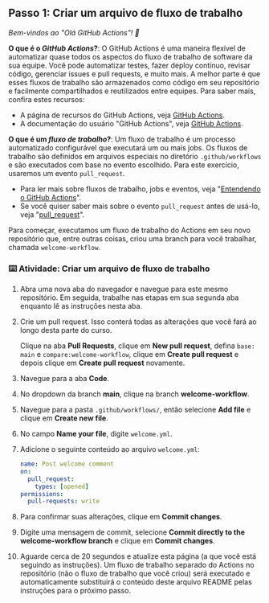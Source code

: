## Passo 1: Criar um arquivo de fluxo de trabalho

_Bem-vindos ao "Olá GitHub Actions"! :wave:_

**O que é o _GitHub Actions_?**: O GitHub Actions é uma maneira flexível de automatizar quase todos os aspectos do fluxo de trabalho de software da sua equipe. Você pode automatizar testes, fazer deploy contínuo, revisar código, gerenciar issues e pull requests, e muito mais. A melhor parte é que esses fluxos de trabalho são armazenados como código em seu repositório e facilmente compartilhados e reutilizados entre equipes. Para saber mais, confira estes recursos:

- A página de recursos do GitHub Actions, veja [GitHub Actions](https://github.com/features/actions).
- A documentação do usuário "GitHub Actions", veja [GitHub Actions](https://docs.github.com/pt/actions).

**O que é um _fluxo de trabalho_?**: Um fluxo de trabalho é um processo automatizado configurável que executará um ou mais jobs. Os fluxos de trabalho são definidos em arquivos especiais no diretório `.github/workflows` e são executados com base no evento escolhido. Para este exercício, usaremos um evento `pull_request`.

- Para ler mais sobre fluxos de trabalho, jobs e eventos, veja "[Entendendo o GitHub Actions](https://docs.github.com/pt/actions/learn-github-actions/understanding-github-actions)".
- Se você quiser saber mais sobre o evento `pull_request` antes de usá-lo, veja "[pull_request](https://docs.github.com/pt/developers/webhooks-and-events/webhooks/webhook-events-and-payloads#pull_request)".

Para começar, executamos um fluxo de trabalho do Actions em seu novo repositório que, entre outras coisas, criou uma branch para você trabalhar, chamada `welcome-workflow`.

### :keyboard: Atividade: Criar um arquivo de fluxo de trabalho

1. Abra uma nova aba do navegador e navegue para este mesmo repositório. Em seguida, trabalhe nas etapas em sua segunda aba enquanto lê as instruções nesta aba.
1. Crie um pull request. Isso conterá todas as alterações que você fará ao longo desta parte do curso.

   Clique na aba **Pull Requests**, clique em **New pull request**, defina `base: main` e `compare:welcome-workflow`, clique em **Create pull request** e depois clique em **Create pull request** novamente.

1. Navegue para a aba **Code**.
1. No dropdown da branch **main**, clique na branch **welcome-workflow**.
1. Navegue para a pasta `.github/workflows/`, então selecione **Add file** e clique em **Create new file**.
1. No campo **Name your file**, digite `welcome.yml`.
1. Adicione o seguinte conteúdo ao arquivo `welcome.yml`:

   ```yaml copy
   name: Post welcome comment
   on:
     pull_request:
       types: [opened]
   permissions:
     pull-requests: write
   ```

1. Para confirmar suas alterações, clique em **Commit changes**.
1. Digite uma mensagem de commit, selecione **Commit directly to the welcome-workflow branch** e clique em **Commit changes**.
1. Aguarde cerca de 20 segundos e atualize esta página (a que você está seguindo as instruções). Um fluxo de trabalho separado do Actions no repositório (não o fluxo de trabalho que você criou) será executado e automaticamente substituirá o conteúdo deste arquivo README pelas instruções para o próximo passo.

